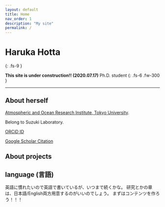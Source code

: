 ```yaml
---
layout: default
title: Home
nav_order: 1
description: "My site"
permalink: /
---
```


# Haruka Hotta
{: .fs-9 }

**This site is under construction!! (2020.07.17)** Ph.D. student
{: .fs-6 .fw-300 }


---

## About herself

[Atmospheric and Ocean Research Institute, Tokyo University](https://ccsr.aori.u-tokyo.ac.jp/index-e.html, "Atmospheric and Ocean Research Institute, Tokyo University").

Belong to Suzuki Laboratory.

[ORCiD ID](https://orcid.org/0000-0001-8916-6661)

[Google Scholar Citation](https://scholar.google.com/citations?hl=en&user=QCeyeCUAAAAJ)

## About projects


## language (言語)

英語に慣れたいので英語で書いているが、いつまで続くかな。
研究とかの章は、日本語/English両方用意するのがいいのでしょう。
まずはコンテンツを作ろう！！！
